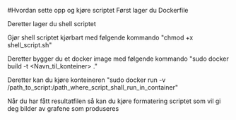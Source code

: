 #Hvordan sette opp og kjøre scriptet
Først lager du Dockerfile

Deretter lager du shell scriptet

Gjør shell scriptet kjørbart med følgende kommando "chmod +x shell_script.sh"

Deretter bygger du et docker image med følgende kommando "sudo docker build -t <Navn_til_konteiner> ."

Deretter kan du kjøre konteineren "sudo docker run -v /path_to_script:/path_where_script_shall_run_in_container"

Når du har fått resultatfilen så kan du kjøre formatering scriptet som vil gi deg bilder av grafene som produseres
